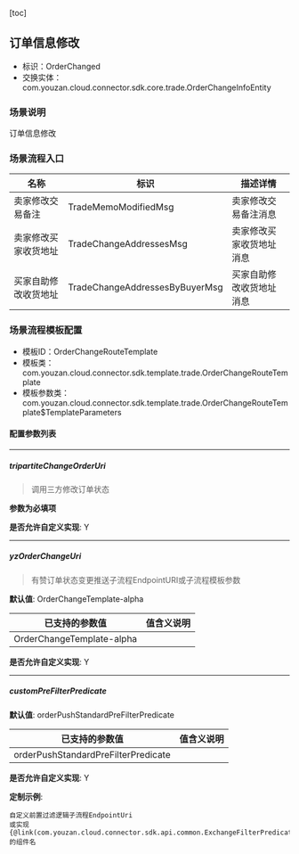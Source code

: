 [toc]

## 订单信息修改
- 标识：OrderChanged
- 交换实体：com.youzan.cloud.connector.sdk.core.trade.OrderChangeInfoEntity
### 场景说明
订单信息修改
### 场景流程入口

名称 | 标识 | 描述详情
---|---|---
卖家修改交易备注 | TradeMemoModifiedMsg | 卖家修改交易备注消息
卖家修改买家收货地址 | TradeChangeAddressesMsg | 卖家修改买家收货地址消息
买家自助修改收货地址 | TradeChangeAddressesByBuyerMsg | 买家自助修改收货地址消息

### 场景流程模板配置
- 模板ID：OrderChangeRouteTemplate
- 模板类：com.youzan.cloud.connector.sdk.template.trade.OrderChangeRouteTemplate
- 模板参数类：com.youzan.cloud.connector.sdk.template.trade.OrderChangeRouteTemplate$TemplateParameters

#### 配置参数列表

---
##### tripartiteChangeOrderUri
> 调用三方修改订单状态

**参数为必填项**


**是否允许自定义实现**: Y

---
##### yzOrderChangeUri
> 有赞订单状态变更推送子流程EndpointURI或子流程模板参数

**默认值**: OrderChangeTemplate-alpha

已支持的参数值 | 值含义说明
---|---
OrderChangeTemplate-alpha | 

**是否允许自定义实现**: Y

---
##### customPreFilterPredicate
> 

**默认值**: orderPushStandardPreFilterPredicate

已支持的参数值 | 值含义说明
---|---
orderPushStandardPreFilterPredicate | 

**是否允许自定义实现**: Y


**定制示例**:
```
自定义前置过滤逻辑子流程EndpointUri
或实现{@link(com.youzan.cloud.connector.sdk.api.common.ExchangeFilterPredicate)}的组件名
```

